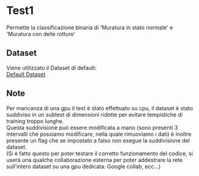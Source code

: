 # Test1
Permette la classificazione binaria di 'Muratura in stato normale' e 'Muratura con delle rotture'

## Dataset
Viene utilizzato il Dataset di default: <br/>
[Default Dataset](https://data.mendeley.com/datasets/5y9wdsg2zt/2)

## Note
Per mancanza di una gpu il test è stato effettuato su cpu, il dataset è stato suddiviso in un subtest di dimensioni ridotte per
evitare tempistiche di training troppo lunghe. <br/>
Questa suddivisione può essere modificata a mano (sono presenti 3 intervalli che possiamo modificare, nella quale rimuoviamo i dati)
è inoltre presente un flag che se impostato a falso non esegue la suddivisione del dataset.<br/>
(Si è fatto questo per poter testare il corretto funzionamento del codice, si userà una qualche collaborazione esterna per poter addestrare la rete sull'intero dataset su una gpu dedicata: Google collab, ecc...)

